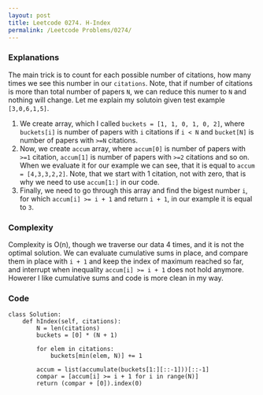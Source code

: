 ```yaml
---
layout: post
title: Leetcode 0274. H-Index
permalink: /Leetcode Problems/0274/
---
```


### Explanations
The main trick is to count for each possible number of citations, how many times we see this number in our `citations`. Note, that if number of citations is more than total number of papers `N`, we can reduce this numer to `N` and nothing will change. Let me explain my solutoin given test example `[3,0,6,1,5]`.
1. We create array, which I called `buckets = [1, 1, 0, 1, 0, 2]`, where `buckets[i]` is number of papers with `i` citations if `i < N` and `bucket[N]` is number of papers with `>=N` citations.
2. Now, we create `accum` array, where `accum[0]` is number of papers with `>=1` citation, `accum[1]` is number of papers with `>=2` citations and so on. When we evaluate it for our example we can see, that it is equal to `accum = [4,3,3,2,2]`. Note, that we start with 1 citation, not with zero, that is why we need to use `accum[1:]` in our code.
3. Finally, we need to go through this array and find the bigest number `i`, for which `accum[i] >= i + 1` and return `i + 1`, in our example it is equal to `3`.

### Complexity
Complexity is O(n), though we traverse our data 4 times, and it is not the optimal solution. We can evaluate cumulative sums in place, and compare them in place with `i + 1` and keep the index of maximum reached so far, and interrupt when inequality `accum[i] >= i + 1` does not hold anymore. Howerer I like cumulative sums and code is more clean in my way.

### Code

```
class Solution:
    def hIndex(self, citations):
        N = len(citations)
        buckets = [0] * (N + 1)
        
        for elem in citations:
            buckets[min(elem, N)] += 1
        
        accum = list(accumulate(buckets[1:][::-1]))[::-1]  
        compar = [accum[i] >= i + 1 for i in range(N)]  
        return (compar + [0]).index(0)      
```